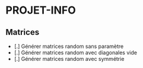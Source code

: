 # PROJET-INFO

## Matrices

- [.] Générer matrices random sans paramètre
- [.] Générer matrices random avec diagonales vide
- [.] Générer matrices random avec symmétrie
